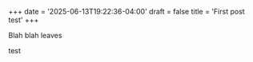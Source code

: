 +++
date = '2025-06-13T19:22:36-04:00'
draft = false
title = 'First post test'
+++

Blah blah leaves

test